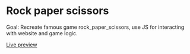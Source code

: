# Rock paper scissors

Goal: Recreate famous game rock_paper_scissors, use JS for interacting with website and game logic.

[Live preview](https://miha-f.github.io/the-odin-project-monorepo/rock_paper_scissors)
